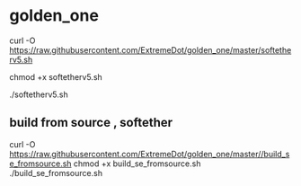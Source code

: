 # golden_one

curl -O https://raw.githubusercontent.com/ExtremeDot/golden_one/master/softetherv5.sh

chmod +x softetherv5.sh

./softetherv5.sh



## build from source , softether
curl -O https://raw.githubusercontent.com/ExtremeDot/golden_one/master//build_se_fromsource.sh
chmod +x build_se_fromsource.sh
./build_se_fromsource.sh
